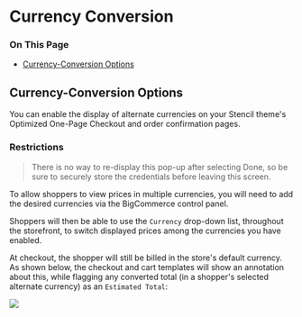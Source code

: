 <h1>Currency Conversion</h1>

<div class="otp" id="no-index">
	<h3> On This Page </h3>
	<ul>
		<li><a href="#currency_currency-conversion">Currency-Conversion Options</a></li>
	</ul>
</div>

<a href='#currency_currency-conversion' aria-hidden='true' class='block-anchor'  id='currency_currency-conversion'></a>

## Currency-Conversion Options

You can enable the display of alternate currencies on your Stencil theme's Optimized One-Page Checkout and order confirmation pages.

<div class="HubBlock--callout">
<div class="CalloutBlock--warning">
<div class="HubBlock-content">
    
<!-- theme: warning -->

### Restrictions
> There is no way to re-display this pop-up after selecting Done, so be sure to securely store the credentials before leaving this screen.

</div>
</div>
</div>

To allow shoppers to view prices in multiple currencies, you will need to add the desired currencies via the BigCommerce control panel.

Shoppers will then be able to use the `Currency` drop-down list, throughout the storefront, to switch displayed prices among the currencies you have enabled.

At checkout, the shopper will still be billed in the store's default currency. As shown below, the checkout and cart templates will show an annotation about this, while flagging any converted total (in a shopper's selected alternate currency) as an `Estimated Total`:

<!--
    title: 
    data: //s3.amazonaws.com/user-content.stoplight.io/6116/1540232528988
-->

![](//s3.amazonaws.com/user-content.stoplight.io/6116/1540232528988 "")

